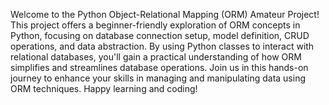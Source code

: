 Welcome to the Python Object-Relational Mapping (ORM) Amateur Project! This project offers a beginner-friendly exploration of ORM concepts in Python, focusing on database connection setup, model definition, CRUD operations, and data abstraction. By using Python classes to interact with relational databases, you'll gain a practical understanding of how ORM simplifies and streamlines database operations. Join us in this hands-on journey to enhance your skills in managing and manipulating data using ORM techniques. Happy learning and coding!
